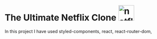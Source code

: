 
 # The Ultimate Netflix Clone <img src="https://user-images.githubusercontent.com/76589507/113987811-70207f80-986c-11eb-804e-df35d501f0f6.png" width="50px" height="50px" alt="netflixLogo" marginTop="30px"/>

In this project I have used styled-components, react, react-router-dom,  
